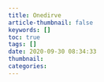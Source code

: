 ```yaml
---
title: Onedirve
article-thumbnail: false
keywords: []
toc: true
tags: []
date: 2020-09-30 08:34:33
thumbnail:
categories:
---
```

